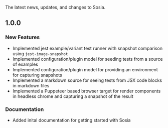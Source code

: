 The latest news, updates, and changes to Sosia.

## 1.0.0

### New Features

- Implemented jest example/variant test runner with snapshot comparison using `jest-image-snapshot`
- Implemented configuration/plugin model for seeding tests from a source of examples
- Implemented configuration/plugin model for providing an environment for capturing snapshots
- Implemented a markdown source for seeing tests from JSX code blocks in markdown files
- Implemented a Puppeteer based browser target for render components in headless chrome and capturing a snapshot of the result

### Documentation

- Added inital documentation for getting started with Sosia
